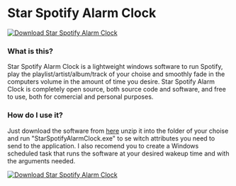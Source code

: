 # Star Spotify Alarm Clock

[![Download Star Spotify Alarm Clock](https://a.fsdn.com/con/app/sf-download-button)](https://sourceforge.net/projects/starspotifyalarmclock/files/latest/download)

### What is this?
Star Spotify Alarm Clock is a lightweight windows software to run Spotify, play the playlist/artist/album/track of your choise and smoothly fade in the computers volume in the amount of time you desire.
Star Spotify Alarm Clock is completely open source, both source code and software, and free to use, both  for comercial and personal purposes.

### How do I use it?
Just download the software from [here](https://github.com/stiltet/StarSpotifyAlarmClock/raw/master/Executebles/latest/StarSpotifyAlarmClock.zip) unzip it into the folder of your choise and run "StarSpotifyAlarmClock.exe" to se witch attributes you need to send to the application.
I also recomend you to create a Windows scheduled task that runs the software at your desired wakeup time and with the arguments needed.

[![Download Star Spotify Alarm Clock](https://img.shields.io/sourceforge/dm/starspotifyalarmclock.svg)](https://sourceforge.net/projects/starspotifyalarmclock/files/latest/download)
